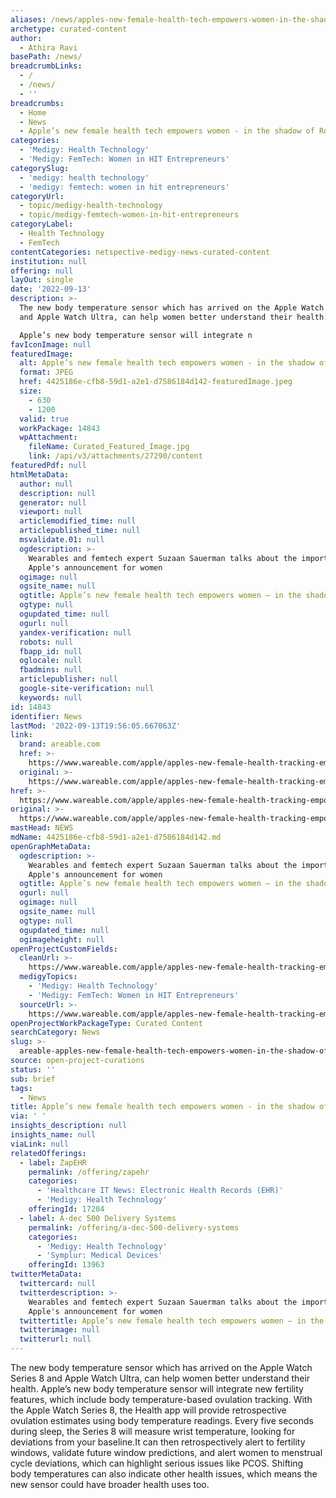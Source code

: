 ```yaml
---
aliases: /news/apples-new-female-health-tech-empowers-women-in-the-shadow-of-roe-v-wade
archetype: curated-content
author:
  - Athira Ravi
basePath: /news/
breadcrumbLinks:
  - /
  - /news/
  - ''
breadcrumbs:
  - Home
  - News
  - Apple’s new female health tech empowers women - in the shadow of Roe v Wade
categories:
  - 'Medigy: Health Technology'
  - 'Medigy: FemTech: Women in HIT Entrepreneurs'
categorySlug:
  - 'medigy: health technology'
  - 'medigy: femtech: women in hit entrepreneurs'
categoryUrl:
  - topic/medigy-health-technology
  - topic/medigy-femtech-women-in-hit-entrepreneurs
categoryLabel:
  - Health Technology
  - FemTech
contentCategories: netspective-medigy-news-curated-content
institution: null
offering: null
layOut: single
date: '2022-09-13'
description: >-
  The new body temperature sensor which has arrived on the Apple Watch Series 8
  and Apple Watch Ultra, can help women better understand their health.

  Apple’s new body temperature sensor will integrate n
favIconImage: null
featuredImage:
  alt: Apple’s new female health tech empowers women - in the shadow of Roe v Wade
  format: JPEG
  href: 4425186e-cfb8-59d1-a2e1-d7586184d142-featuredImage.jpeg
  size:
    - 630
    - 1200
  valid: true
  workPackage: 14843
  wpAttachment:
    fileName: Curated_Featured_Image.jpg
    link: /api/v3/attachments/27290/content
featuredPdf: null
htmlMetaData:
  author: null
  description: null
  generator: null
  viewport: null
  articlemodified_time: null
  articlepublished_time: null
  msvalidate.01: null
  ogdescription: >-
    Wearables and femtech expert Suzaan Sauerman talks about the importance of
    Apple's announcement for women 
  ogimage: null
  ogsite_name: null
  ogtitle: Apple’s new female health tech empowers women – in the shadow of Roe v Wade
  ogtype: null
  ogupdated_time: null
  ogurl: null
  yandex-verification: null
  robots: null
  fbapp_id: null
  oglocale: null
  fbadmins: null
  articlepublisher: null
  google-site-verification: null
  keywords: null
id: 14843
identifier: News
lastMod: '2022-09-13T19:56:05.667063Z'
link:
  brand: areable.com
  href: >-
    https://www.wareable.com/apple/apples-new-female-health-tracking-empowers-women-8943
  original: >-
    https://www.wareable.com/apple/apples-new-female-health-tracking-empowers-women-8943
href: >-
  https://www.wareable.com/apple/apples-new-female-health-tracking-empowers-women-8943
original: >-
  https://www.wareable.com/apple/apples-new-female-health-tracking-empowers-women-8943
mastHead: NEWS
mdName: 4425186e-cfb8-59d1-a2e1-d7586184d142.md
openGraphMetaData:
  ogdescription: >-
    Wearables and femtech expert Suzaan Sauerman talks about the importance of
    Apple's announcement for women 
  ogtitle: Apple’s new female health tech empowers women – in the shadow of Roe v Wade
  ogurl: null
  ogimage: null
  ogsite_name: null
  ogtype: null
  ogupdated_time: null
  ogimageheight: null
openProjectCustomFields:
  cleanUrl: >-
    https://www.wareable.com/apple/apples-new-female-health-tracking-empowers-women-8943
  medigyTopics:
    - 'Medigy: Health Technology'
    - 'Medigy: FemTech: Women in HIT Entrepreneurs'
  sourceUrl: >-
    https://www.wareable.com/apple/apples-new-female-health-tracking-empowers-women-8943
openProjectWorkPackageType: Curated Content
searchCategory: News
slug: >-
  areable-apples-new-female-health-tech-empowers-women-in-the-shadow-of-roe-v-wade
source: open-project-curations
status: ''
sub: brief
tags:
  - News
title: Apple’s new female health tech empowers women - in the shadow of Roe v Wade
via: ' '
insights_description: null
insights_name: null
viaLink: null
relatedOfferings:
  - label: ZapEHR
    permalink: /offering/zapehr
    categories:
      - 'Healthcare IT News: Electronic Health Records (EHR)'
      - 'Medigy: Health Technology'
    offeringId: 17204
  - label: A-dec 500 Delivery Systems
    permalink: /offering/a-dec-500-delivery-systems
    categories:
      - 'Medigy: Health Technology'
      - 'Symplur: Medical Devices'
    offeringId: 13963
twitterMetaData:
  twittercard: null
  twitterdescription: >-
    Wearables and femtech expert Suzaan Sauerman talks about the importance of
    Apple's announcement for women 
  twittertitle: Apple’s new female health tech empowers women – in the shadow of Roe v Wade
  twitterimage: null
  twitterurl: null
---
```

<p>The new body temperature sensor which has arrived on the Apple Watch Series 8 and Apple Watch Ultra, can help women better understand their health.
Apple’s new body temperature sensor will integrate new fertility features, which include body temperature-based ovulation tracking.
With the Apple Watch Series 8, the Health app will provide retrospective ovulation estimates using body temperature readings.
Every five seconds during sleep, the Series 8 will measure wrist temperature, looking for deviations from your baseline.It can then retrospectively alert to fertility windows, validate future window predictions, and alert women to menstrual cycle deviations, which can highlight serious issues like PCOS.
Shifting body temperatures can also indicate other health issues, which means the new sensor could have broader health uses too.</p>